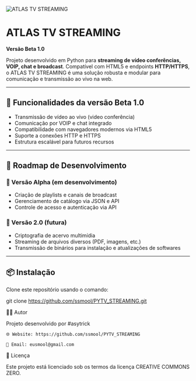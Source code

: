 ![ATLAS TV STREAMING](logo_x.png)

# ATLAS TV STREAMING

**Versão Beta 1.0**

Projeto desenvolvido em Python para **streaming de vídeo conferências, VOIP, chat e broadcast**. Compatível com HTML5 e endpoints **HTTP/HTTPS**, o ATLAS TV STREAMING é uma solução robusta e modular para comunicação e transmissão ao vivo na web.

---

## 🚀 Funcionalidades da versão Beta 1.0

- Transmissão de vídeo ao vivo (video conferência)
- Comunicação por VOIP e chat integrado
- Compatibilidade com navegadores modernos via HTML5
- Suporte a conexões HTTP e HTTPS
- Estrutura escalável para futuros recursos

---

## 🧪 Roadmap de Desenvolvimento

### 🔹 Versão Alpha (em desenvolvimento)
- Criação de playlists e canais de broadcast
- Gerenciamento de catálogo via JSON e API
- Controle de acesso e autenticação via API

### 🔹 Versão 2.0 (futura)
- Criptografia de acervo multimídia
- Streaming de arquivos diversos (PDF, imagens, etc.)
- Transmissão de binários para instalação e atualizações de softwares

---

## 📦 Instalação

Clone este repositório usando o comando:

git clone https://github.com/ssmool/PYTV_STREAMING.git

👨‍💻 Autor

Projeto desenvolvido por #asytrick

    🌐 Website: https://github.com/ssmool/PYTV_STREAMING

    📧 Email: eusmool@gmail.com

📜 Licença

Este projeto está licenciado sob os termos da licença CREATIVE COMMONS ZERO.
